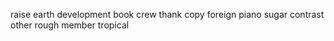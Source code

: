 raise earth development book crew thank copy foreign piano sugar contrast other rough member tropical